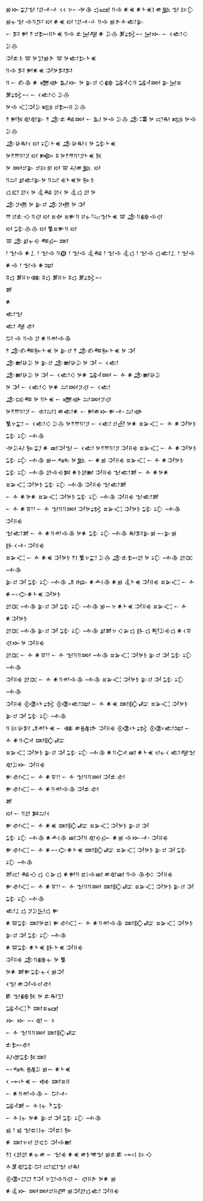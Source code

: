 <div class='block'>
<div class='line'>𒂊𒁍𒍑𒈠 𒁹𒆪𒋾𒈦 𒌋𒌋 𒆳𒀸𒋩𒆠 𒌓𒍢 𒀀𒈾 𒀭𒌍 𒀭𒈨𒌍𒋙 𒌑𒆥𒈠 𒄿𒁷</div>
<div class='line'>𒂊𒉡𒈠 𒈾𒀀𒂅 𒊭 𒀭𒌍 𒊭 𒁹𒆪𒋾𒈦 𒀀𒈾 𒂊𒉿𒅆𒅗𒉌</div>
<div class='line'>𒀸 𒁕 𒂍 𒈫 𒄑𒄖𒍝𒈨𒌍 𒀀𒈾 𒉺𒅁𒆷 𒀭 𒊒𒁲 𒋠𒃶𒁁 𒅁𒁍 𒀸 𒌋𒅗𒄭 𒊒𒁲</div>
<div class='line'>𒋫𒉺𒊩 𒐌 𒃻𒋛𒂊𒉿 𒐌 𒃻𒅗𒆕𒈨𒌍</div>
<div class='line'>𒀀𒈾 𒁕 𒂍𒀭𒌍 𒋫𒃻𒁕𒁕</div>
<div class='line'>𒀀 𒀸 𒁓𒆠 𒀭 𒁾𒀝 𒆏𒁍 𒃻 𒉌𒄑 𒄭𒂵 𒋆𒄭𒀀 𒋆𒇷 𒉌𒅁𒊺 𒋠𒃶𒁁 𒀸 𒌋𒅗𒄭 𒊒𒁲</div>
<div class='line'>𒃻𒈾 𒄣𒋫𒊒 𒂕 𒄑𒄖𒍝 𒊒𒁲</div>
<div class='line'>𒈫 𒂍𒍮𒊏𒊏𒉌 𒈫 𒂁𒉺𒄀𒇷 𒀸 𒆏 𒃻𒈾 𒊒𒁲 𒂁𒃮 𒃻 𒀊𒊑 𒂕 𒃻𒈾 𒊒𒁲</div>
<div class='line'>𒂁𒄩𒊑𒌋 𒊭 𒃾𒈨𒌍 𒂁𒄩𒊑𒌋 𒃻 𒁉𒈨𒌍</div>
<div class='line'>𒃻𒈫𒐈𒀀𒁹𒋡 𒊭 𒁜 𒐉 𒃻𒈫𒐈𒀀𒁹𒋡𒈨𒌍 𒍮</div>
<div class='line'>𒃻 𒇷𒄑𒉌 𒄑𒄿𒁳 𒊭 𒐌 𒄷𒌑𒆥 𒊭</div>
<div class='line'>𒀀𒁺 𒋗𒅗𒉌𒃻 𒀀𒁺 𒄯𒈨𒌍𒃻 𒌉𒊩</div>
<div class='line'>𒌓𒊬 𒇻𒌋 𒃻 𒆬𒄀 𒇻𒌋 𒃻 𒆬𒌓 𒇻 𒃻</div>
<div class='line'>𒂁𒋡𒍠 𒃻 𒉌𒄑 𒂁𒋡𒍠 𒃻 𒋭</div>
<div class='line'>𒐈 𒄑𒉺𒋓𒀀𒋼 𒊭 𒊺𒉻 𒊺𒊓𒀀 𒄑𒉡𒌫𒈠𒈨𒌍 𒐌 𒂁𒀀𒂵𒈾𒋼</div>
<div class='line'>𒊭 𒁉𒁲𒁲 𒊭 𒍥𒊺𒊓𒀀 𒊭</div>
<div class='line'>𒐌 𒂁𒋗𒉡𒀪 𒍣𒅎𒌅</div>
<div class='line'>𒁹 𒈠𒈾 𒀭𒁇 𒁹 𒈠𒈾 𒀀𒁈 𒁹 𒈠𒈾 𒆬𒄀 𒁹 𒈠𒈾 𒆬𒌓 𒁹 𒈠𒈾 𒌓𒅗𒁇 𒁹 𒈠𒈾 𒀭𒈾 𒁹 𒈠𒈾 𒀭𒉈</div>
<div class='line'>𒐉𒌓 𒋠𒍝𒆳𒈪 𒐉𒌓 𒋠𒍝𒆳 𒐉𒌓 𒋠𒃶𒁁</div>
<div class='line'>𒋢</div>
<div class='line'>𒀭</div>
<div class='line'>𒅗𒈠</div>
<div class='line'>𒅗 𒆷 𒀠</div>
<div class='line'>𒁶 𒈾 𒀀𒈾 𒆪 𒀭𒀀𒉣𒈾𒆠</div>
<div class='line'>𒈫 𒂁𒁓𒍣𒌉𒈨𒌍 𒃻 𒉌𒄑 𒈫 𒂁𒁓𒍣𒌉𒈨𒌍 𒃻 𒋭</div>
<div class='line'>𒂁𒆤𒄩𒊒 𒃻 𒉌𒄑 𒂁𒆤𒄩𒊒 𒃻 𒋭 𒀸 𒌋𒅗</div>
<div class='line'>𒂁𒆤𒄩𒊒 𒃻 𒋭 𒀸 𒌋𒅗𒄭 𒃻𒀭 𒋆𒇷 𒀸 𒅆 𒀭𒂁𒆤𒄩𒊒</div>
<div class='line'>𒃻 𒋭 𒀸 𒌋𒅗𒄭 𒃻𒀭 𒁺𒇷𒋡𒋼 𒀸 𒌋𒅗</div>
<div class='line'>𒂁𒄘𒍣 𒃻 𒀀𒈨𒌍 𒀸 𒁾𒀝 𒁺𒇷𒋡𒋼</div>
<div class='line'>𒃻𒈫𒐈𒀀𒁹𒋡 𒀸 𒊕𒁺𒋙 𒌑𒅗𒀭 𒀸 𒂍𒌑𒁍𒊓𒋾 𒁺𒀝</div>
<div class='line'>𒍥𒆳𒂷 𒀸 𒌋𒅗𒄭 𒊒𒁲 𒃻𒈫𒐈𒀀𒁹𒋡 𒀸 𒌋𒅗 𒄑𒍎 𒃻𒀭 𒊺𒅕𒄣 𒀸 𒅆 𒀭𒋫𒃻𒊩 𒁉 𒃾 𒁄𒆠</div>
<div class='line'>𒋩𒊒𒄷 𒌉𒍑 𒀭 𒀜𒋫𒈠 𒀸 𒌋𒅗 𒃻𒈫𒐈𒀀𒁹𒋡 𒋫𒍝𒄯 𒊺𒅕𒄣 𒀸 𒅆 𒀭𒋫𒃻𒊩</div>
<div class='line'>𒁉 𒃾 𒁄𒆠 𒂊𒌀𒈝 𒃻𒆥 𒀸 𒀭𒂊 𒋫𒍝𒄯 𒊺𒅕𒄣 𒀸 𒅆 𒀭𒋫𒃻𒊩</div>
<div class='line'>𒁉 𒃾 𒁄𒆠 𒇻𒈾𒀪𒀉 𒀭𒊩𒌆𒆤 𒋫𒍝𒄯 𒈠𒅗𒋢 𒀸 𒅆 𒀭𒃻𒀭</div>
<div class='line'>𒊺𒅕𒄣 𒋫𒃻𒊩 𒁉 𒃾 𒁄𒆠 𒋫𒍝𒄯 𒈠𒅗𒋢</div>
<div class='line'>𒀸 𒅆 𒀭𒃻𒀭 𒊺𒅕𒄣 𒋫𒃻𒊩 𒁉 𒃾 𒁄𒆠 𒋫𒍝𒄯 𒈠𒅗𒋢</div>
<div class='line'>𒀸 𒅆 𒀭𒐊𒁹𒁹 𒀸 𒅆 𒈠𒀀𒀀𒇷 𒋫𒃻𒃶 𒊺𒅕𒄣 𒋫𒃻𒊩 𒁉 𒃾 𒁄𒆠 𒋫𒍝𒄯</div>
<div class='line'>𒈠𒅗𒋢 𒀸 𒅆 𒀭𒀀𒉣𒈾𒆠 𒃻𒀭 𒁉 𒃾 𒁄𒆠 𒊑𒁕𒉌𒂊 𒁁𒉌𒂊 𒃲𒌋𒋾 𒋫𒍝𒄯</div>
<div class='line'>𒊺𒅕𒄣 𒀸 𒅆 𒀭𒌍 𒋫𒃻𒊩 𒈫𒋙 𒍥𒆳𒂷 𒊒𒁲 𒂁𒉺𒄖𒇻 𒃻 𒃾 𒁄𒆠 𒇻𒀬 𒁄𒆠</div>
<div class='line'>𒉌𒄑 𒋭 𒁉 𒃾 𒁄𒆠 𒂗 𒈗 𒀭𒋀𒆠 𒀭𒂊 𒆬𒈨𒌍 𒋫𒍝𒄯 𒊺𒅕𒄣 𒀸 𒅆 𒀭𒁁𒀖𒀭𒈨𒌍 𒋫𒃻𒊩</div>
<div class='line'>𒇻𒀬 𒁄𒆠 𒉌𒄑 𒋭 𒁉 𒃾 𒁄𒆠 𒂊𒌀𒆳 𒀭𒈨𒌍 𒋫𒍝𒄯 𒊺𒅕𒄣 𒀸 𒅆 𒀭𒋫𒃻𒊩</div>
<div class='line'>𒇻𒀬 𒁄𒆠 𒉌𒄑 𒋭 𒁉 𒃾 𒁄𒆠 𒋗𒋢𒆳 𒄭𒅕𒌓 𒃲𒌓 𒋃𒊒𒄴𒌓 𒀭𒌋𒐊 𒋼𒁍𒃻 𒋫𒍝𒄯</div>
<div class='line'>𒇻𒀬 𒀸 𒅆 𒀭𒐊𒁹𒁹 𒀸 𒅆 𒈠𒀀𒀀𒇷 𒁄𒆠 𒊺𒅕𒄣 𒋫𒃻𒊩 𒉌𒄑 𒋭 𒁉 𒃾 𒁄𒆠</div>
<div class='line'>𒋫𒍝𒄯 𒇻𒀬 𒀸 𒅆 𒀭𒀀𒉣𒈾𒆠 𒁄𒆠 𒊺𒅕𒄣 𒋫𒃻𒊩 𒉌𒄑 𒋭 𒁉 𒃾 𒁄𒆠</div>
<div class='line'>𒋫𒍝𒄯 𒍜𒈨𒃶 𒍜𒅗𒉈 𒀸 𒅆 𒀭𒌍 𒌅𒃼𒊐 𒊺𒅕𒄣 𒋫𒃻𒊩 𒉌𒄑 𒋭 𒁉 𒃾 𒁄𒆠</div>
<div class='line'>𒀀 𒄿𒄩𒁕 𒂗𒉣𒈨𒌍 𒀸 𒈪 𒌑𒉆𒈥 𒋫𒍝𒄯 𒍜𒈨𒃶 𒍜𒅗𒉈 𒀸 𒅆 𒀭𒀀𒉏 𒌅𒃼𒊐</div>
<div class='line'>𒊺𒅕𒄣 𒋫𒃻𒊩 𒉌𒄑 𒋭 𒁉 𒃾 𒁄𒆠 𒀭𒀀𒉏 𒀜 𒀭𒈨𒌍 𒁀𒉡𒌋 𒅗𒆷𒈠 𒊏𒊒𒁍 𒋫𒍝𒄯</div>
<div class='line'>𒊓𒀠𒄣 𒀸 𒅆 𒀭𒐊𒁹𒁹 𒀸 𒅆 𒈠𒀀𒀀𒇷 𒋫𒉺𒀠</div>
<div class='line'>𒊓𒀠𒄣 𒀸 𒅆 𒀭𒀀𒉣𒈾𒆠 𒋫𒉺𒀠</div>
<div class='line'>𒋢</div>
<div class='line'>𒊭 𒀸 𒀀𒇉 𒀉𒁺𒌋</div>
<div class='line'>𒊓𒀠𒄣 𒀸 𒅆 𒀭𒌍 𒌅𒃼𒊐 𒊺𒅕𒄣 𒋫𒃻𒊩 𒉌𒄑 𒋭</div>
<div class='line'>𒁉 𒃾 𒁄𒆠 𒀭𒋀𒆠 𒀜𒋫𒀀 𒊏𒀪𒅎 𒀭𒂊 𒈾𒁍𒋾 𒋫𒍝𒄯</div>
<div class='line'>𒊓𒀠𒄣 𒀸 𒅆 𒀭𒁁𒀖𒀭𒈨𒌍 𒌅𒃼𒊐 𒊺𒅕𒄣 𒋫𒃻𒊩 𒉌𒄑 𒋭 𒁉 𒃾 𒁄𒆠</div>
<div class='line'>𒍪𒀊 𒄀𒋓𒌓 𒄭𒅕𒌓 𒀭𒂍𒀀 𒆗𒈾𒀜 𒌑𒊏𒀜 𒀀𒈾 𒆠𒁴 𒋫𒍝𒄯</div>
<div class='line'>𒊓𒀠𒄣 𒀸 𒅆 𒀭𒐊𒁹𒁹 𒀸 𒅆 𒈠𒀀𒀀𒇷 𒌅𒃼𒊐 𒊺𒅕𒄣 𒋫𒃻𒊩 𒉌𒄑 𒋭 𒁉 𒃾 𒁄𒆠</div>
<div class='line'>𒅗𒁇𒌓 𒋡𒊒𒌨𒌓 𒊓</div>
<div class='line'>𒀭𒐌𒁉 𒌅𒃻𒆗 𒊓𒀠𒄣 𒀸 𒅆 𒀭𒀀𒉣𒈾𒆠 𒌅𒃼𒊐 𒊺𒅕𒄣 𒋫𒃻𒊩 𒉌𒄑 𒋭 𒁉 𒃾 𒁄𒆠</div>
<div class='line'>𒀭𒐌𒁉 𒀭𒈨𒌍 𒃲𒈨𒌍 𒋫𒍝𒄯</div>
<div class='line'>𒋫𒍝𒄯 𒂁𒀀𒂵𒉡 𒃻 𒍥</div>
<div class='line'>𒃻𒀭 𒋢𒊓𒁉𒉡𒌋 𒂊𒋫</div>
<div class='line'>𒌋𒈠 𒌑𒋫𒈾𒁀𒀠</div>
<div class='line'>𒀾 𒈠𒂵𒍮 𒃻 𒉺𒊑𒋛</div>
<div class='line'>𒋆𒄣𒋻 𒌅𒊺𒍢</div>
<div class='line'>𒁍 𒁍 𒁁 𒊏 𒀸 𒂟</div>
<div class='line'>𒀸 𒅆 𒈠𒀀𒀀𒇷 𒌅𒃼𒊐</div>
<div class='line'>𒉺𒄖𒀠</div>
<div class='line'>𒄷𒌝𒁉𒍮𒌅</div>
<div class='line'>𒁁𒈝 𒉆𒊒 𒂊𒌀 𒀭𒈨𒌍</div>
<div class='line'>𒌋 𒆰𒈨𒌍 𒀸 𒂔 𒌅𒊺𒍝</div>
<div class='line'>𒀸 𒀭𒀀𒉣𒈾𒆠 𒀸 𒁶𒋾</div>
<div class='line'>𒋆𒋢 𒀸 𒅆𒋙𒉡 𒋻𒁉</div>
<div class='line'>𒀸 𒅆𒋙𒉡 𒃻𒀭 𒉌𒄑 𒋭 𒁉 𒃾 𒁄𒆠</div>
<div class='line'>𒌗 𒁹 𒌗 𒈠𒆗𒋙𒉡 𒋫𒆗 𒌉</div>
<div class='line'>𒀭 𒌅𒆳𒁀 𒆪𒌌 𒋫𒈾𒆤</div>
<div class='line'>𒈫𒋙 𒌋𒌆𒇻 𒀭𒉡𒌑 𒀸 𒈠𒄯 𒀭𒌍 𒌑𒊩𒇴𒈠 𒂊𒉺𒀾 𒆰𒋙 𒄿𒋓</div>
<div class='line'>𒅆𒂠𒊏𒁉𒁶 𒀊𒊬𒈠 𒁀𒊑</div>
<div class='line'>𒍜𒆸𒆸 𒈫𒋫 𒆳𒋛𒈾𒀀𒋼 𒀸 𒋼𒍝𒉿 𒃻𒀭 𒂊</div>
<div class='line'>𒀭𒆬𒁍 𒇷𒇷𒄑𒍝𒂇 𒂊𒋫𒇻𒌓𒅗 𒋫𒍝𒄯</div>
</div>